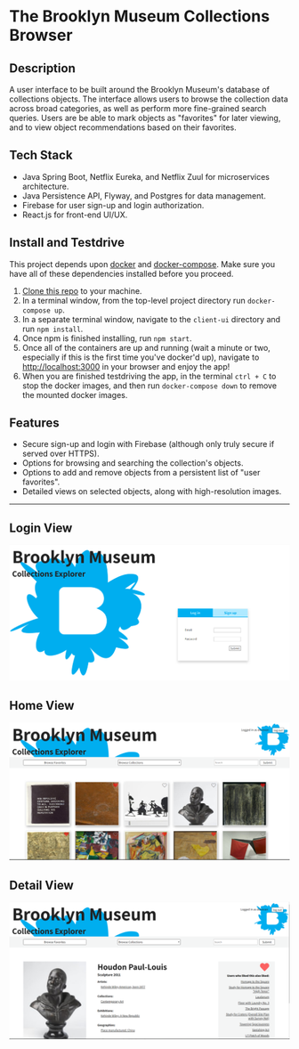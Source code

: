 # The Brooklyn Museum Collections Browser

## Description

A user interface to be built around the Brooklyn Museum's database of collections objects. The interface allows users to browse the collection data across broad categories, as well as perform more fine-grained search queries. Users are be able to mark objects as "favorites" for later viewing, and to view object recommendations based on their favorites.

## Tech Stack

* Java Spring Boot, Netflix Eureka, and Netflix Zuul for microservices architecture.
* Java Persistence API, Flyway, and Postgres for data management.
* Firebase for user sign-up and login authorization.
* React.js for front-end UI/UX.

## Install and Testdrive

This project depends upon [docker](https://www.docker.com/) and [docker-compose](https://docs.docker.com/compose/). Make sure you have all of these dependencies installed before you proceed.

1. [Clone this repo](https://help.github.com/articles/cloning-a-repository/) to your machine.
2. In a terminal window, from the top-level project directory run `docker-compose up`.
3. In a separate terminal window, navigate to the `client-ui` directory and run `npm install`.
4. Once npm is finished installing, run `npm start`.
5. Once all of the containers are up and running (wait a minute or two, especially if this is the first time you've docker'd up), navigate to [http://localhost:3000](http://localhost:3000) in your browser and enjoy the app!
6. When you are finished testdriving the app, in the terminal `ctrl + C` to stop the docker images, and then run `docker-compose down` to remove the mounted docker images.

## Features

* Secure sign-up and login with Firebase (although only truly secure if served over HTTPS).
* Options for browsing and searching the collection's objects.
* Options to add and remove objects from a persistent list of "user favorites".
* Detailed views on selected objects, along with high-resolution images.

-------

## Login View

![login](./login.png)

## Home View

![home](./home.png)

## Detail View

![detail](./detail.png)